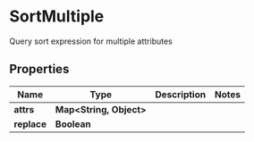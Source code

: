 

# SortMultiple

Query sort expression for multiple attributes

## Properties

| Name | Type | Description | Notes |
|------------ | ------------- | ------------- | -------------|
|**attrs** | **Map&lt;String, Object&gt;** |  |  |
|**replace** | **Boolean** |  |  |



